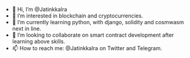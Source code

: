 - 👋 Hi, I’m @Jatinkkalra
- 👀 I’m interested in blockchain and cryptocurrencies.
- 🌱 I’m currently learning python, with django, solidity and cosmwasm next in line.
- 💞️ I’m looking to collaborate on smart contract development after learning above skills.
- 📫 How to reach me: @Jatinkkalra on Twitter and Telegram.

<!---
Jatinkkalra/Jatinkkalra is a ✨ special ✨ repository because its `README.md` (this file) appears on your GitHub profile.
You can click the Preview link to take a look at your changes.
--->
